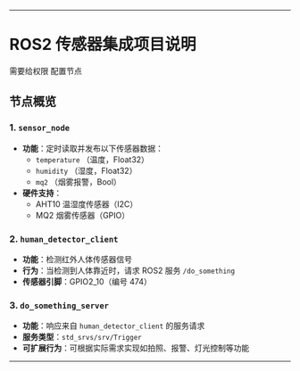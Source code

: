 
---

# ROS2 传感器集成项目说明
需要给权限 配置节点
## 节点概览

### 1. `sensor_node`
- **功能**：定时读取并发布以下传感器数据：
  - `temperature` （温度，Float32）
  - `humidity` （湿度，Float32）
  - `mq2` （烟雾报警，Bool）
- **硬件支持**：
  - AHT10 温湿度传感器（I2C）
  - MQ2 烟雾传感器（GPIO）

### 2. `human_detector_client`
- **功能**：检测红外人体传感器信号
- **行为**：当检测到人体靠近时，请求 ROS2 服务 `/do_something`
- **传感器引脚**：GPIO2_10（编号 474）

### 3. `do_something_server`
- **功能**：响应来自 `human_detector_client` 的服务请求
- **服务类型**：`std_srvs/srv/Trigger`
- **可扩展行为**：可根据实际需求实现如拍照、报警、灯光控制等功能

---

